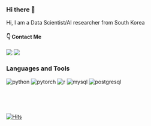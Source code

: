 ### Hi there 👋
Hi, I am a Data Scientist/AI researcher from South Korea

#### :point_down: Contact Me
<a href="[Linkedin](https://www.linkedin.com/in/zuxhee/)" target="_blank"><img src="https://img.shields.io/badge/linkedin-0A66C2.svg?style=flat-squre&logo=linkedin&logoColor=white"/></a> <a href="[Email](mailto:fgtr153@ds.seoultech.ac.kr)" target="_blank"><img src="https://img.shields.io/badge/gmail-EA4335.svg?style=flat-squre&logo=gmail&logoColor=white"/></a>
&nbsp;
### Languages and Tools
<img alt = "python" src="https://img.shields.io/badge/python-3776AB.svg?style=flat-square&logo=python&logoColor=white"/> <img alt = "pytorch" src="https://img.shields.io/badge/pytorch-EE4C2C.svg?style=flat-square&logo=pytorch&logoColor=white"/> <img alt = "r" src="https://img.shields.io/badge/r-276DC3.svg?style=flat-square&logo=r&logoColor=white"/> <img alt = "mysql" src="https://img.shields.io/badge/mysql-4479A1.svg?style=flat-square&logo=mysql&logoColor=white"/> <img alt = "postgresql" src="https://img.shields.io/badge/postgresql-4169E1.svg?style=flat-square&logo=postgresql&logoColor=white"/>



&nbsp;

&nbsp;


[![Hits](https://hits.seeyoufarm.com/api/count/incr/badge.svg?url=https%3A%2F%2Fgithub.com%2Fjuxhee%2Fhit-counter&count_bg=%23F96FCB&title_bg=%23555555&icon=&icon_color=%23E7E7E7&title=hits&edge_flat=false)](https://hits.seeyoufarm.com)

<!--
**Juxhee/Juxhee** is a ✨ _special_ ✨ repository because its `README.md` (this file) appears on your GitHub profile.

Here are some ideas to get you started:

- 🔭 I’m currently working on ...
- 🌱 I’m currently learning ...
- 👯 I’m looking to collaborate on ...
- 🤔 I’m looking for help with ...
- 💬 Ask me about ...
- 📫 How to reach me: ...
- 😄 Pronouns: ...
- ⚡ Fun fact: ...
-->
